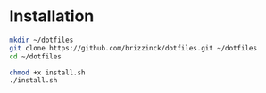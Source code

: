 # Installation

```sh
mkdir ~/dotfiles
git clone https://github.com/brizzinck/dotfiles.git ~/dotfiles
cd ~/dotfiles
```

```sh
chmod +x install.sh
./install.sh 
```
